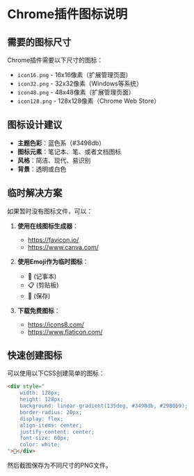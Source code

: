 # Chrome插件图标说明

## 需要的图标尺寸

Chrome插件需要以下尺寸的图标：

- `icon16.png` - 16x16像素（扩展管理页面）
- `icon32.png` - 32x32像素（Windows等系统）
- `icon48.png` - 48x48像素（扩展管理页面）
- `icon128.png` - 128x128像素（Chrome Web Store）

## 图标设计建议

- **主题色彩**：蓝色系（#3498db）
- **图标元素**：笔记本、笔、或者文档图标
- **风格**：简洁、现代、易识别
- **背景**：透明或白色

## 临时解决方案

如果暂时没有图标文件，可以：

1. **使用在线图标生成器**：
   - https://favicon.io/
   - https://www.canva.com/

2. **使用Emoji作为临时图标**：
   - 📝 (记事本)
   - 📋 (剪贴板)
   - 💾 (保存)

3. **下载免费图标**：
   - https://icons8.com/
   - https://www.flaticon.com/

## 快速创建图标

可以使用以下CSS创建简单的图标：

```html
<div style="
    width: 128px; 
    height: 128px; 
    background: linear-gradient(135deg, #3498db, #2980b9);
    border-radius: 20px;
    display: flex;
    align-items: center;
    justify-content: center;
    font-size: 60px;
    color: white;
">📝</div>
```

然后截图保存为不同尺寸的PNG文件。
